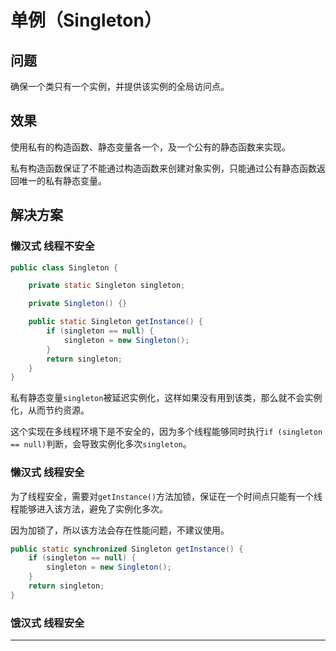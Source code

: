 # 单例（Singleton）

## 问题
确保一个类只有一个实例，并提供该实例的全局访问点。

## 效果
使用私有的构造函数、静态变量各一个，及一个公有的静态函数来实现。

私有构造函数保证了不能通过构造函数来创建对象实例，只能通过公有静态函数返回唯一的私有静态变量。

## 解决方案

### 懒汉式 线程不安全
```java
public class Singleton {

    private static Singleton singleton;

    private Singleton() {}

    public static Singleton getInstance() {
        if (singleton == null) {
            singleton = new Singleton();
        }
        return singleton;
    }
}
```
私有静态变量`singleton`被延迟实例化，这样如果没有用到该类，那么就不会实例化，从而节约资源。

这个实现在多线程环境下是不安全的，因为多个线程能够同时执行`if (singleton == null)`判断，会导致实例化多次`singleton`。

### 懒汉式 线程安全
为了线程安全，需要对`getInstance()`方法加锁，保证在一个时间点只能有一个线程能够进入该方法，避免了实例化多次。

因为加锁了，所以该方法会存在性能问题，不建议使用。
```java
public static synchronized Singleton getInstance() {
    if (singleton == null) {
        singleton = new Singleton();
    }
    return singleton;
}
```

### 饿汉式 线程安全

----
